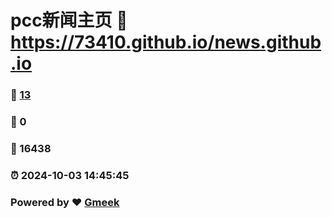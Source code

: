 # pcc新闻主页 :link: https://73410.github.io/news.github.io 
### :page_facing_up: [13](https://73410.github.io/news.github.io/tag.html) 
### :speech_balloon: 0 
### :hibiscus: 16438 
### :alarm_clock: 2024-10-03 14:45:45 
### Powered by :heart: [Gmeek](https://github.com/Meekdai/Gmeek)
